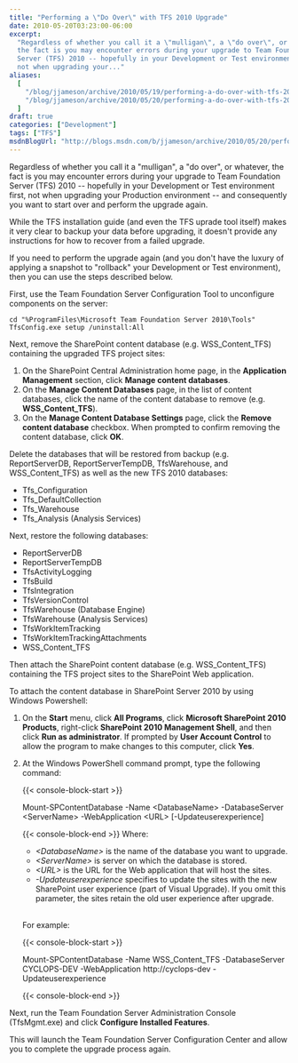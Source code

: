 ```yaml
---
title: "Performing a \"Do Over\" with TFS 2010 Upgrade"
date: 2010-05-20T03:23:00-06:00
excerpt:
  "Regardless of whether you call it a \"mulligan\", a \"do over\", or whatever,
  the fact is you may encounter errors during your upgrade to Team Foundation
  Server (TFS) 2010 -- hopefully in your Development or Test environment first,
  not when upgrading your..."
aliases:
  [
    "/blog/jjameson/archive/2010/05/19/performing-a-do-over-with-tfs-2010-upgrade.aspx",
    "/blog/jjameson/archive/2010/05/20/performing-a-do-over-with-tfs-2010-upgrade.aspx",
  ]
draft: true
categories: ["Development"]
tags: ["TFS"]
msdnBlogUrl: "http://blogs.msdn.com/b/jjameson/archive/2010/05/20/performing-a-do-over-with-tfs-2010-upgrade.aspx"
---
```


Regardless of whether you call it a "mulligan", a "do over", or whatever, the
fact is you may encounter errors during your upgrade to Team Foundation Server
(TFS) 2010 -- hopefully in your Development or Test environment first, not when
upgrading your Production environment -- and consequently you want to start over
and perform the upgrade again.

While the TFS installation guide (and even the TFS uprade tool itself) makes it
very clear to backup your data before upgrading, it doesn't provide any
instructions for how to recover from a failed upgrade.

If you need to perform the upgrade again (and you don't have the luxury of
applying a snapshot to "rollback" your Development or Test environment), then
you can use the steps described below.

First, use the Team Foundation Server Configuration Tool to unconfigure
components on the server:

```Console
cd "%ProgramFiles\Microsoft Team Foundation Server 2010\Tools"
TfsConfig.exe setup /uninstall:All
```

Next, remove the SharePoint content database (e.g. WSS\_Content\_TFS) containing
the upgraded TFS project sites:

1. On the SharePoint Central Administration home page, in the **Application
   Management** section, click **Manage content databases**.
2. On the **Manage Content Databases** page, in the list of content databases,
   click the name of the content database to remove (e.g.
   **WSS\_Content\_TFS**).
3. On the **Manage Content Database Settings** page, click the **Remove content
   database** checkbox. When prompted to confirm removing the content database,
   click **OK**.

Delete the databases that will be restored from backup (e.g. ReportServerDB,
ReportServerTempDB, TfsWarehouse, and WSS\_Content\_TFS) as well as the new TFS
2010 databases:

- Tfs\_Configuration
- Tfs\_DefaultCollection
- Tfs\_Warehouse
- Tfs\_Analysis (Analysis Services)

Next, restore the following databases:

- ReportServerDB
- ReportServerTempDB
- TfsActivityLogging
- TfsBuild
- TfsIntegration
- TfsVersionControl
- TfsWarehouse (Database Engine)
- TfsWarehouse (Analysis Services)
- TfsWorkItemTracking
- TfsWorkItemTrackingAttachments
- WSS\_Content\_TFS

Then attach the SharePoint content database (e.g. WSS\_Content\_TFS) containing
the TFS project sites to the SharePoint Web application.

To attach the content database in SharePoint Server 2010 by using Windows
Powershell:

1. On the **Start** menu, click **All Programs**, click **Microsoft SharePoint
   2010 Products**, right-click **SharePoint 2010 Management Shell**, and then
   click **Run as administrator**. If prompted by **User Account Control** to
   allow the program to make changes to this computer, click **Yes**.
2. At the Windows PowerShell command prompt, type the following command:

   {{< console-block-start >}}

   Mount-SPContentDatabase -Name &lt;DatabaseName&gt; -DatabaseServer
   &lt;ServerName&gt; -WebApplication &lt;URL&gt; [-Updateuserexperience]

   {{< console-block-end >}}
   Where:

   - <var>&lt;DatabaseName&gt;</var> is the name of the database you want to
     upgrade.
   - <var>&lt;ServerName&gt;</var> is server on which the database is stored.
   - <var>&lt;URL&gt;</var> is the URL for the Web application that will host
     the sites.
   - <var>-Updateuserexperience</var> specifies to update the sites with the new
     SharePoint user experience (part of Visual Upgrade). If you omit this
     parameter, the sites retain the old user experience after upgrade.

   \
   For example:

   {{< console-block-start >}}

   Mount-SPContentDatabase -Name WSS\_Content\_TFS -DatabaseServer CYCLOPS-DEV
   -WebApplication http://cyclops-dev -Updateuserexperience

   {{< console-block-end >}}

Next, run the Team Foundation Server Administration Console (TfsMgmt.exe) and
click **Configure Installed Features**.

This will launch the Team Foundation Server Configuration Center and allow you
to complete the upgrade process again.


